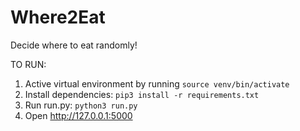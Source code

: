 # Where2Eat
Decide where to eat randomly!


TO RUN:

1. Active virtual environment by running `source venv/bin/activate`
1. Install dependencies: `pip3 install -r requirements.txt`
1. Run run.py: `python3 run.py`
1. Open http://127.0.0.1:5000
